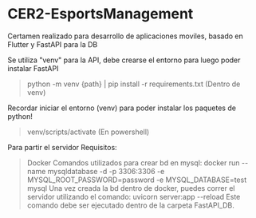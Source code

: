 # CER2-EsportsManagement
Certamen realizado para desarrollo de aplicaciones moviles, basado en Flutter y FastAPI para la DB

Se utiliza "venv" para la API, debe crearse el entorno para luego poder instalar FastAPI

> python -m venv {path} | 
> pip install -r requirements.txt (Dentro de venv)

Recordar iniciar el entorno (venv) para poder instalar los paquetes de python!

> venv/scripts/activate (En powershell)

Para partir el servidor
Requisitos:
> Docker
Comandos utilizados para crear bd en mysql:
> docker run --name mysqldatabase -d -p 3306:3306 -e MYSQL_ROOT_PASSWORD=password -e MYSQL_DATABASE=test mysql
Una vez creada la bd dentro de docker, puedes correr el servidor utilizando el comando:
>uvicorn server:app --reload
Este comando debe ser ejecutado dentro de la carpeta FastAPI_DB.